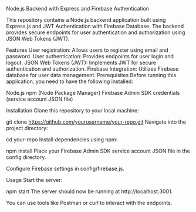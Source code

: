 Node.js Backend with Express and Firebase Authentication

This repository contains a Node.js backend application built using Express.js and JWT Authentication with Firebase Database. The backend provides secure endpoints for user authentication and authorization using JSON Web Tokens (JWT).

Features
User registration: Allows users to register using email and password.
User authentication: Provides endpoints for user login and logout.
JSON Web Tokens (JWT): Implements JWT for secure authentication and authorization.
Firebase Integration: Utilizes Firebase database for user data management.
Prerequisites
Before running this application, you need to have the following installed:

Node.js
npm (Node Package Manager)
Firebase Admin SDK credentials (service account JSON file)

Installation
Clone this repository to your local machine:

git clone https://github.com/yourusername/your-repo.git
Navigate into the project directory:

cd your-repo
Install dependencies using npm:

npm install
Place your Firebase Admin SDK service account JSON file in the config directory.

Configure Firebase settings in config/firebase.js.

Usage
Start the server:

npm start
The server should now be running at http://localhost:3001.

You can use tools like Postman or curl to interact with the endpoints.
